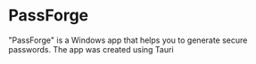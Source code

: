 # PassForge

"PassForge" is a Windows app that helps you to generate secure passwords. The app was created using Tauri
